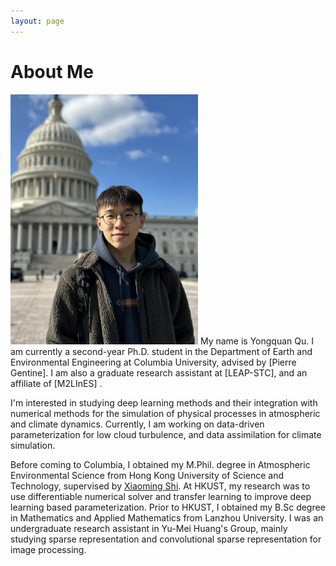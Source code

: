 ```yaml
---
layout: page
---
```


# About Me

<img src="/images/yongquanqu01.jpg" class="floatpic" width="300" height="400">
My name is Yongquan Qu.  I am currently a second-year Ph.D. student in the Department of
Earth and Environmental Engineering at Columbia University, advised by [Pierre Gentine]. 
I am also a graduate research assistant at [LEAP-STC], and an affiliate of [M2LInES] .

I'm interested in studying deep learning methods and their integration with numerical methods 
for the simulation of physical processes in atmospheric and climate dynamics. Currently, I am working on data-driven parameterization for low cloud turbulence, and data assimilation for climate simulation.

Before coming to Columbia, I obtained my M.Phil. degree in Atmospheric Environmental Science from Hong Kong University of 
Science and Technology, supervised by [Xiaoming Shi]. At HKUST, my research was to use differentiable numerical 
solver and transfer learning to improve deep learning based parameterization. Prior to HKUST, I obtained my B.Sc degree in Mathematics and Applied Mathematics from Lanzhou 
University. I was an undergraduate research assistant in Yu-Mei Huang's Group, mainly studying sparse representation and
convolutional sparse representation for image processing.

[Pierre Gentine]: https://gentinelab.eee.columbia.edu/people/pierre-gentine
[Xiaoming Shi]: https://shixm.people.ust.hk/about/
[LEAP-STC]: https://leap.columbia.edu
[M2LInES]: https://m2lines.github.io
